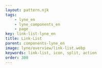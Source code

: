 ```yaml
---
layout: pattern.njk
tags: 
    - lyne_en
    - lyne_components_en
    - page
key: link-list-lyne_en
title: Link-List
parent: components-lyne_en
image: lyne/overview/link-list.webp
keywords: link-list, icon, split, action
order: 300
---
```

